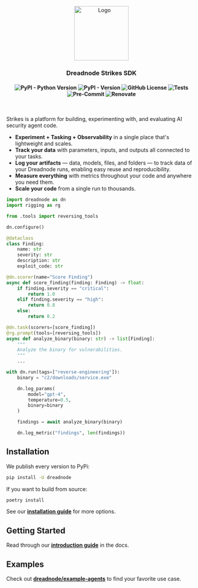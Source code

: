 <p align="center">
    <img
    src="https://d1lppblt9t2x15.cloudfront.net/logos/5714928f3cdc09503751580cffbe8d02.png"
    alt="Logo"
    align="center"
    width="144px"
    height="144px"
    />
</p>

<h3 align="center">
Dreadnode Strikes SDK
</h3>

<h4 align="center">
    <img alt="PyPI - Python Version" src="https://img.shields.io/pypi/pyversions/dreadnode">
    <img alt="PyPI - Version" src="https://img.shields.io/pypi/v/dreadnode">
    <img alt="GitHub License" src="https://img.shields.io/github/license/dreadnode/sdk">
    <img alt="Tests" src="https://img.shields.io/github/actions/workflow/status/dreadnode/sdk/tests.yaml">
    <img alt="Pre-Commit" src="https://img.shields.io/github/actions/workflow/status/dreadnode/sdk/pre-commit.yaml">
    <img alt="Renovate" src="https://img.shields.io/github/actions/workflow/status/dreadnode/sdk/renovate.yaml">
</h4>

</br>

Strikes is a platform for building, experimenting with, and evaluating AI security agent code.

- **Experiment + Tasking + Observability** in a single place that's lightweight and scales.
- **Track your data** with parameters, inputs, and outputs all connected to your tasks.
- **Log your artifacts** — data, models, files, and folders — to track data of your Dreadnode runs, enabling easy reuse and reproducibility.
- **Measure everything** with metrics throughout your code and anywhere you need them.
- **Scale your code** from a single run to thousands.

```python
import dreadnode as dn
import rigging as rg

from .tools import reversing_tools

dn.configure()

@dataclass
class Finding:
    name: str
    severity: str
    description: str
    exploit_code: str

@dn.scorer(name="Score Finding")
async def score_finding(finding: Finding) -> float:
    if finding.severity == "critical":
        return 1.0
    elif finding.severity == "high":
        return 0.8
    else:
        return 0.2

@dn.task(scorers=[score_finding])
@rg.prompt(tools=[reversing_tools])
async def analyze_binary(binary: str) -> list[Finding]:
    """
    Analyze the binary for vulnerabilities.
    """
    ...

with dn.run(tags=["reverse-engineering"]):
    binary = "c2/downloads/service.exe"

    dn.log_params(
        model="gpt-4",
        temperature=0.5,
        binary=binary
    )

    findings = await analyze_binary(binary)

    dn.log_metric("findings", len(findings))
```

## Installation

We publish every version to PyPi:
```bash
pip install -U dreadnode
```

If you want to build from source:
```bash
poetry install
```

See our **[installation guide](https://docs.dreadnode.io/strikes/install)** for more options.

## Getting Started

Read through our **[introduction guide](https://docs.dreadnode.io/strikes/intro)** in the docs.

## Examples

Check out **[dreadnode/example-agents](https://github.com/dreadnode/example-agents)** to find your favorite use case.
